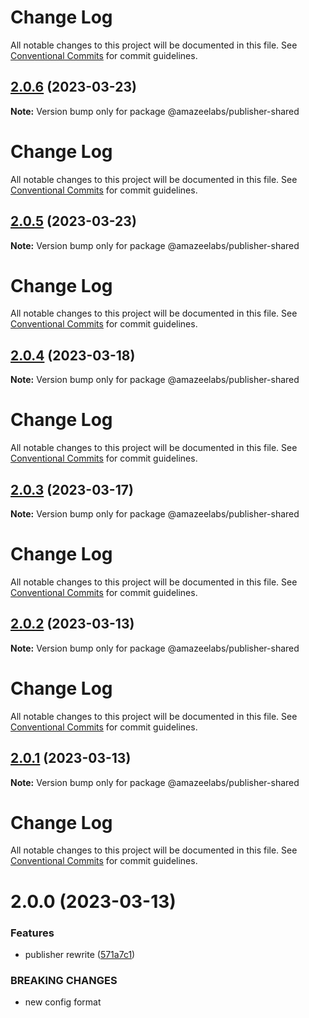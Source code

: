 # Change Log

All notable changes to this project will be documented in this file. See
[Conventional Commits](https://conventionalcommits.org) for commit guidelines.

## [2.0.6](https://github.com/AmazeeLabs/silverback-mono/compare/@amazeelabs/publisher-shared@2.0.5...@amazeelabs/publisher-shared@2.0.6) (2023-03-23)

**Note:** Version bump only for package @amazeelabs/publisher-shared

# Change Log

All notable changes to this project will be documented in this file. See
[Conventional Commits](https://conventionalcommits.org) for commit guidelines.

## [2.0.5](https://github.com/AmazeeLabs/silverback-mono/compare/@amazeelabs/publisher-shared@2.0.4...@amazeelabs/publisher-shared@2.0.5) (2023-03-23)

**Note:** Version bump only for package @amazeelabs/publisher-shared

# Change Log

All notable changes to this project will be documented in this file. See
[Conventional Commits](https://conventionalcommits.org) for commit guidelines.

## [2.0.4](https://github.com/AmazeeLabs/silverback-mono/compare/@amazeelabs/publisher-shared@2.0.3...@amazeelabs/publisher-shared@2.0.4) (2023-03-18)

**Note:** Version bump only for package @amazeelabs/publisher-shared

# Change Log

All notable changes to this project will be documented in this file. See
[Conventional Commits](https://conventionalcommits.org) for commit guidelines.

## [2.0.3](https://github.com/AmazeeLabs/silverback-mono/compare/@amazeelabs/publisher-shared@2.0.2...@amazeelabs/publisher-shared@2.0.3) (2023-03-17)

**Note:** Version bump only for package @amazeelabs/publisher-shared

# Change Log

All notable changes to this project will be documented in this file. See
[Conventional Commits](https://conventionalcommits.org) for commit guidelines.

## [2.0.2](https://github.com/AmazeeLabs/silverback-mono/compare/@amazeelabs/publisher-shared@2.0.1...@amazeelabs/publisher-shared@2.0.2) (2023-03-13)

**Note:** Version bump only for package @amazeelabs/publisher-shared

# Change Log

All notable changes to this project will be documented in this file. See
[Conventional Commits](https://conventionalcommits.org) for commit guidelines.

## [2.0.1](https://github.com/AmazeeLabs/silverback-mono/compare/@amazeelabs/publisher-shared@2.0.0...@amazeelabs/publisher-shared@2.0.1) (2023-03-13)

**Note:** Version bump only for package @amazeelabs/publisher-shared

# Change Log

All notable changes to this project will be documented in this file. See
[Conventional Commits](https://conventionalcommits.org) for commit guidelines.

# 2.0.0 (2023-03-13)

### Features

- publisher rewrite
  ([571a7c1](https://github.com/AmazeeLabs/silverback-mono/commit/571a7c13028138ff620e4fe1be54d4db780f22ab))

### BREAKING CHANGES

- new config format
